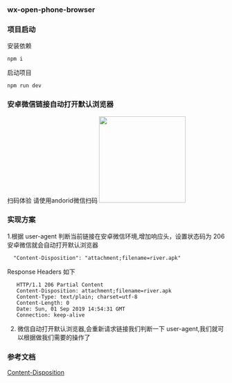 ### wx-open-phone-browser

### 项目启动

安装依赖

```
npm i
```

启动项目

```
npm run dev
```

### 安卓微信链接自动打开默认浏览器

扫码体验 请使用andorid微信扫码 
<img width='200' src="http://wx.riverxin.cn/images/qrcode.png" >

### 实现方案

1.根据 user-agent 判断当前链接在安卓微信环境,增加响应头，设置状态码为 206 安卓微信就会自动打开默认浏览器

```
  "Content-Disposition": "attachment;filename=river.apk"
```

Response Headers 如下

```
   HTTP/1.1 206 Partial Content
   Content-Disposition: attachment;filename=river.apk
   Content-Type: text/plain; charset=utf-8
   Content-Length: 0
   Date: Sun, 01 Sep 2019 14:54:31 GMT
   Connection: keep-alive
```

2.  微信自动打开默认浏览器,会重新请求链接我们判断一下 user-agent,我们就可以根据做我们需要的操作了

### 参考文档

[Content-Disposition](https://developer.mozilla.org/zh-CN/docs/Web/HTTP/Headers/Content-Disposition)

